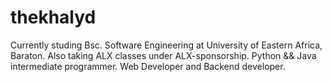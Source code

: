 # thekhalyd

Currently studing Bsc. Software Engineering at University of Eastern Africa, Baraton.
Also taking ALX classes under ALX-sponsorship.
Python && Java intermediate programmer.
Web Developer and Backend developer.


